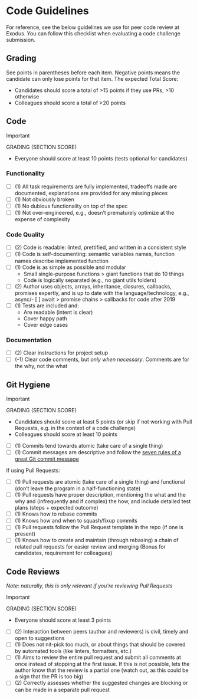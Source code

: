 # Code Guidelines

For reference, see the below guidelines we use for peer code review at Exodus. You can follow this checklist when evaluating a code challenge submission.

## Grading

See points in parentheses before each item. Negative points means the candidate can only lose points for that item. The expected Total Score:

- Candidates should score a total of >15 points if they use PRs, >10 otherwise
- Colleagues should score a total of >20 points

## Code

> [!IMPORTANT]
> GRADING (SECTION SCORE)
>
> - Everyone should score at least 10 points (tests optional for candidates)

### Functionality

- [ ] (1) All task requirements are fully implemented, tradeoffs made are documented, explanations are provided for any missing pieces
- [ ] (1) Not obviously broken
- [ ] (1) No dubious functionality on top of the spec
- [ ] (1) Not over-engineered, e.g., doesn’t prematurely optimize at the expense of complexity

### Code Quality

- [ ] (2) Code is readable: linted, prettified, and written in a consistent style
- [ ] (1) Code is self-documenting: semantic variables names, function names describe implemented function
- [ ] (1) Code is as simple as possible and modular
  - Small single-purpose functions > giant functions that do 10 things
  - Code is logically separated (e.g., no giant utils folders)
- [ ] (2) Author uses objects, arrays, inheritance, closures, callbacks, promises expertly, and is up to date with the language/technology, e.g., async/- [ ] await > promise chains > callbacks for code after 2019
- [ ] (1) Tests are included and:
  - Are readable (intent is clear)
  - Cover happy path
  - Cover edge cases

### Documentation

- [ ] (2) Clear instructions for project setup
- [ ] (-1) Clear code comments, but _only when necessary_. Comments are for the why, not the what

## Git Hygiene

> [!IMPORTANT]
> GRADING (SECTION SCORE)
>
> - Candidates should score at least 5 points (or skip if not working with Pull Requests, e.g. in the context of a code challenge)
> - Colleagues should score at least 10 points

- [ ] (1) Commits tend towards atomic (take care of a single thing)
- [ ] (1) Commit messages are descriptive and follow the [seven rules of a great Git commit message](https://chris.beams.io/posts/git-commit/)

If using Pull Requests:

- [ ] (1) Pull requests are atomic (take care of a single thing) and functional (don’t leave the program in a half-functioning state)
- [ ] (1) Pull requests have proper description, mentioning the what and the why and (infrequently and if complex) the how, and include detailed test plans (steps + expected outcome)
- [ ] (1) Knows how to rebase commits
- [ ] (1) Knows how and when to squash/fixup commits
- [ ] (1) Pull requests follow the Pull Request template in the repo (if one is present)
- [ ] (1) Knows how to create and maintain (through rebasing) a chain of related pull requests for easier review and merging (Bonus for candidates, requirement for colleagues)

## Code Reviews

_Note: naturally, this is only relevant if you're reviewing Pull Requests_

> [!IMPORTANT]
> GRADING (SECTION SCORE)
>
> - Everyone should score at least 3 points

- [ ] (2) Interaction between peers (author and reviewers) is civil, timely and open to suggestions
- [ ] (1) Does not nit-pick too much, or about things that should be covered by automated tools (like linters, formatters, etc.)
- [ ] (1) Aims to review the entire pull request and submit all comments at once instead of stopping at the first issue. If this is not possible, lets the author know that the review is a partial one (watch out, as this could be a sign that the PR is too big)
- [ ] (2) Correctly assesses whether the suggested changes are blocking or can be made in a separate pull request
